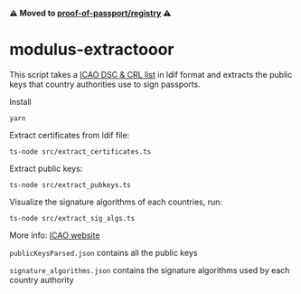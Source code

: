 **⚠️ Moved to [proof-of-passport/registry](https://github.com/zk-passport/proof-of-passport/blob/merkle-tree/registry) ⚠️**

# modulus-extractooor

This script takes a [ICAO DSC & CRL list](https://download.pkd.icao.int/) in ldif format and extracts the public keys that country authorities use to sign passports.

Install
```
yarn
```

Extract certificates from ldif file:
```
ts-node src/extract_certificates.ts
```

Extract public keys:
```
ts-node src/extract_pubkeys.ts
```

Visualize the signature algorithms of each countries, run:
```
ts-node src/extract_sig_algs.ts
```

More info: [ICAO website](https://www.icao.int/Security/FAL/PKD/Pages/icao-master-list.aspx)

`publicKeysParsed.json` contains all the public keys

`signature_algorithms.json` contains the signature algorithms used by each country authority
